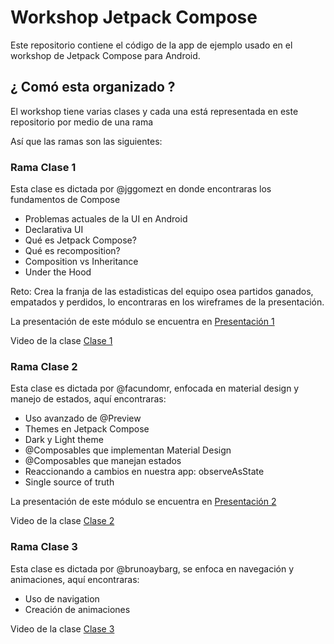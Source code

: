 # Workshop Jetpack Compose
Este repositorio contiene el código de la app de ejemplo usado en el workshop de Jetpack Compose para Android.

## ¿ Comó esta organizado ?
El workshop tiene varias clases y cada una está representada en este repositorio por medio de una rama

Así que las ramas son las siguientes:

### Rama Clase 1
Esta clase es dictada por @jggomezt en donde encontraras los fundamentos de Compose

  - Problemas actuales de la UI en Android
  - Declarativa UI
  - Qué es Jetpack Compose?
  - Qué es recomposition?
  - Composition vs Inheritance
  - Under the Hood
  
Reto: Crea la franja de las estadisticas del equipo osea partidos ganados, empatados y perdidos, lo encontraras en los wireframes de la presentación.
  
La presentación de este módulo se encuentra en [Presentación 1](https://speakerdeck.com/jggomez/jetpack-compose-foundations)

Video de la clase [Clase 1](https://youtu.be/7_6_q7riG7Q)

### Rama Clase 2
Esta clase es dictada por @facundomr, enfocada en material design y manejo de estados, aquí encontraras:

  - Uso avanzado de @Preview
  - Themes en Jetpack Compose
  - Dark y Light theme
  - @Composables que implementan Material Design
  - @Composables que manejan estados
  - Reaccionando a cambios en nuestra app: observeAsState
  - Single source of truth

La presentación de este módulo se encuentra en [Presentación 2](https://speakerdeck.com/jggomez/workshop-jetpack-compose-class-2)

Video de la clase [Clase 2](https://youtu.be/0ZSbu6adcCg)

### Rama Clase 3
Esta clase es dictada por @brunoaybarg, se enfoca en navegación y animaciones, aquí encontraras:

  - Uso de navigation
  - Creación de animaciones

Video de la clase [Clase 3](https://youtu.be/4--jKMHUvb0)
